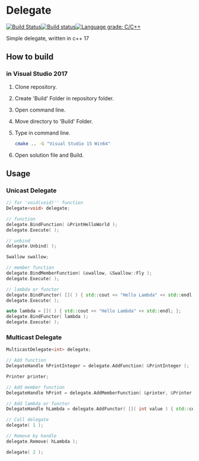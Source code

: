 # Delegate
[![Build Status](https://travis-ci.com/xtozero/Delegate.svg?token=XYF23kpdHvwmmWT7kJzc&branch=master)](https://travis-ci.com/xtozero/Delegate)[![Build status](https://ci.appveyor.com/api/projects/status/34liphxupa2civv6?svg=true)](https://ci.appveyor.com/project/xtozero/delegate)[![Language grade: C/C++](https://img.shields.io/lgtm/grade/cpp/g/xtozero/Delegate.svg?logo=lgtm&logoWidth=18)](https://lgtm.com/projects/g/xtozero/Delegate/context:cpp)

Simple delegate, written in c++ 17

## How to build

### in Visual Studio 2017

1. Clone repository.

2. Create 'Build' Folder in repository folder.

3. Open command line.

4. Move directory to 'Build' Folder.

5. Type in command line.

   ```bash
   cmake .. -G "Visual Studio 15 Win64"
   ```

6. Open solution file and Build.

## Usage

### Unicast Delegate

```C++
// for 'void(void)'' function
Delegate<void> delegate;

// function
delegate.BindFunction( &PrintHelloWorld );
delegate.Execute( );

// unbind
delegate.Unbind( );

Swallow swallow;

// member function
delegate.BindMemberFunction( &swallow, &Swallow::Fly );
delegate.Execute( );

// lambda or functor
delegate.BindFunctor( []( ) { std::cout << "Hello Lambda" << std::endl; } );
delegate.Execute( );

auto lambda = []( ) { std::cout << "Hello Lambda" << std::endl; };
delegate.BindFunctor( lambda );
delegate.Execute( );
```

### Multicast Delegate

```C++
MulticastDelegate<int> delegate;

// Add function
DelegateHandle hPrintInteger = delegate.AddFunction( &PrintInteger );

Printer printer;

// Add member function
DelegateHandle hPrint = delegate.AddMemberFunction( &printer, &Printer::Print );

// Add lambda or functor
DelegateHandle hLambda = delegate.AddFunctor( []( int value ) { std::cout << "Lambda : " << value << std::endl; } );

// Call delegate
delegate( 1 );

// Remove by handle
delegate.Remove( hLambda );

delegate( 2 );
```

